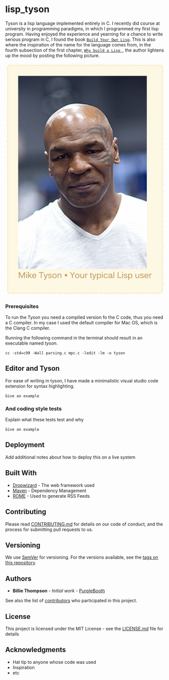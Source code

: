 # lisp_tyson

Tyson is a lisp language implemented entirely in C. I recently did course at university in programming paradigms, in which I programmed my first lisp program. Having enjoyed the experience and yearning for a chance to write serious program in C, I found the book [`Build Your Own Lisp`](http://www.buildyourownlisp.com/). This is also where the inspiration of the name for the language comes from, in the fourth subsection of the first chapter, [`Why build a Lisp `](http://www.buildyourownlisp.com/chapter1_introduction#why_build_a_lisp), the author lightens up the mood by posting the following picture.

![Lisp_user](https://github.com/OsvaldFrisk/lisp_tyson/blob/master/documentation/user_tyson.png)


### Prerequisites


To run the Tyson you need a compiled version fo the C code, thus you need a C compiler. In my case I used the default compiler for Mac OS, which is the Clang C compiler.

Running the following command in the terminal should result in an executable named _tyson_.

```
cc -std=c99 -Wall parsing.c mpc.c -ledit -lm -o tyson
```

## Editor and Tyson

For ease of writing in tyson, I have made a minimalistic visual studio code extension for syntax highlighting. 


```
Give an example
```

### And coding style tests

Explain what these tests test and why

```
Give an example
```

## Deployment

Add additional notes about how to deploy this on a live system

## Built With

* [Dropwizard](http://www.dropwizard.io/1.0.2/docs/) - The web framework used
* [Maven](https://maven.apache.org/) - Dependency Management
* [ROME](https://rometools.github.io/rome/) - Used to generate RSS Feeds

## Contributing

Please read [CONTRIBUTING.md](https://gist.github.com/PurpleBooth/b24679402957c63ec426) for details on our code of conduct, and the process for submitting pull requests to us.

## Versioning

We use [SemVer](http://semver.org/) for versioning. For the versions available, see the [tags on this repository](https://github.com/your/project/tags). 

## Authors

* **Billie Thompson** - *Initial work* - [PurpleBooth](https://github.com/PurpleBooth)

See also the list of [contributors](https://github.com/your/project/contributors) who participated in this project.

## License

This project is licensed under the MIT License - see the [LICENSE.md](LICENSE.md) file for details

## Acknowledgments

* Hat tip to anyone whose code was used
* Inspiration
* etc